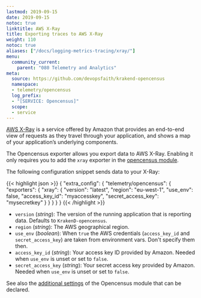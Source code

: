 ```yaml
---
lastmod: 2019-09-15
date: 2019-09-15
notoc: true
linktitle: AWS X-Ray
title: Exporting traces to AWS X-Ray
weight: 110
notoc: true
aliases: ["/docs/logging-metrics-tracing/xray/"]
menu:
  community_current:
    parent: "080 Telemetry and Analytics"
meta:
  source: https://github.com/devopsfaith/krakend-opencensus
  namespace:
  - telemetry/opencensus
  log_prefix:
  - "[SERVICE: Opencensus]"
  scope:
  - service
---
```

[AWS X-Ray](https://aws.amazon.com/xray/) is a service offered by Amazon that provides an end-to-end view of requests as they travel through your application, and shows a map of your application’s underlying components.

The Opencensus exporter allows you export data to AWS X-Ray. Enabling it only requires you to add the `xray` exporter in the [opencensus module](/docs/telemetry/opencensus/).

The following configuration snippet sends data to your X-Ray:

{{< highlight json >}}
{
  "extra_config": {
    "telemetry/opencensus": {
      "exporters": {
        "xray": {
          "version": "latest",
          "region": "eu-west-1",
          "use_env": false,
          "access_key_id": "myaccesskey",
          "secret_access_key": "mysecretkey"
        }
      }
    }
  }
}
{{< /highlight >}}

- `version` (*string*): The version of the running application that is reporting data. Defaults to `KrakenD-opencensus`.
- `region` (*string*): The AWS geographical region.
- `use_env` (*boolean*): When `true` the AWS credentials (`access_key_id` and `secret_access_key`) are taken from environment vars. Don't specify them then.
- `access_key_id` (*string*): Your access key ID provided by Amazon. Needed when `use_env` is unset or set to `false`.
- `secret_access_key` (*string*): Your secret access key provided by Amazon. Needed when `use_env` is unset or set to `false`.


See also the [additional settings](/docs/telemetry/opencensus/) of the Opencensus module that can be declared.
